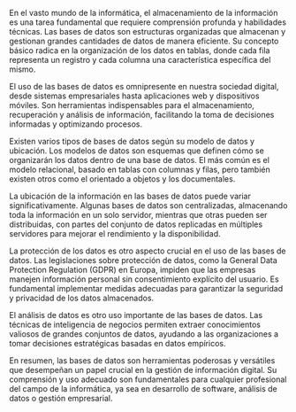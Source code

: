 En el vasto mundo de la informática, el almacenamiento de la información es una tarea fundamental que requiere comprensión profunda y habilidades técnicas. Las bases de datos son estructuras organizadas que almacenan y gestionan grandes cantidades de datos de manera eficiente. Su concepto básico radica en la organización de los datos en tablas, donde cada fila representa un registro y cada columna una característica específica del mismo.

El uso de las bases de datos es omnipresente en nuestra sociedad digital, desde sistemas empresariales hasta aplicaciones web y dispositivos móviles. Son herramientas indispensables para el almacenamiento, recuperación y análisis de información, facilitando la toma de decisiones informadas y optimizando procesos.

Existen varios tipos de bases de datos según su modelo de datos y ubicación. Los modelos de datos son esquemas que definen cómo se organizarán los datos dentro de una base de datos. El más común es el modelo relacional, basado en tablas con columnas y filas, pero también existen otros como el orientado a objetos y los documentales.

La ubicación de la información en las bases de datos puede variar significativamente. Algunas bases de datos son centralizadas, almacenando toda la información en un solo servidor, mientras que otras pueden ser distribuidas, con partes del conjunto de datos replicadas en múltiples servidores para mejorar el rendimiento y la disponibilidad.

La protección de los datos es otro aspecto crucial en el uso de las bases de datos. Las legislaciones sobre protección de datos, como la General Data Protection Regulation (GDPR) en Europa, impiden que las empresas manejen información personal sin consentimiento explícito del usuario. Es fundamental implementar medidas adecuadas para garantizar la seguridad y privacidad de los datos almacenados.

El análisis de datos es otro uso importante de las bases de datos. Las técnicas de inteligencia de negocios permiten extraer conocimientos valiosos de grandes conjuntos de datos, ayudando a las organizaciones a tomar decisiones estratégicas basadas en datos empíricos.

En resumen, las bases de datos son herramientas poderosas y versátiles que desempeñan un papel crucial en la gestión de información digital. Su comprensión y uso adecuado son fundamentales para cualquier profesional del campo de la informática, ya sea en desarrollo de software, análisis de datos o gestión empresarial.
